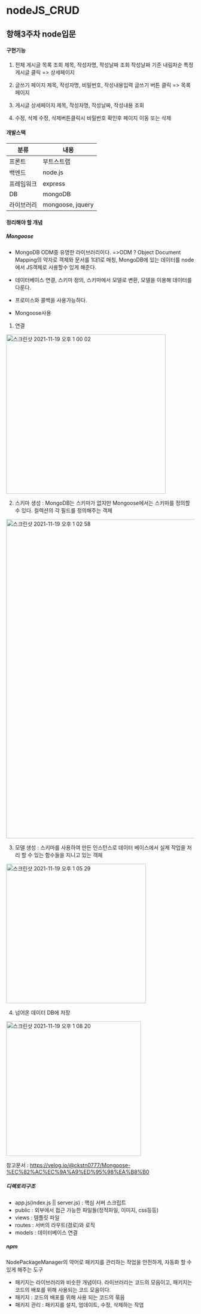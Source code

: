 # nodeJS_CRUD
## 항해3주차 node입문

#### 구현기능
1. 전체 게시글 목록 조회
  제목, 작성자명, 작성날짜 조회
  작성날짜 기준 내림차순
  특정 게시글 클릭 => 상세페이지

2. 글쓰기 페이지
  제목, 작성자명, 비밀번호, 작성내용입력
  글쓰기 버튼 클릭 => 목록페이지
  
3. 게시글 상세페이지
  제목, 작성자명, 작성날짜, 작성내용 조회
  
4. 수정, 삭제
  수정, 삭제버튼클릭시 비밀번호 확인후 페이지 이동 또는 삭제

#### 개발스택
|분류|내용|
|----|----|
|프론트|부트스트랩|
|백엔드|node.js|
|프레임워크|express|
|DB|mongoDB|
|라이브러리|mongoose, jquery|

#### 정리해야 할 개념
##### Mongoose 
- MongoDB ODM중 유명한 라이브러리이다. 
   =>ODM ? Object Document Mapping의 약자로 객체와 문서를 1대1로 매칭, MongoDB에 있는 데이터를 node에서 JS객체로 사용할수 있게 해준다.
- 데이터베이스 연결, 스키마 정의, 스키마에서 모델로 변환, 모델을 이용해 데이터를 다룬다.
- 프로미스와 콜백을 사용가능하다.

- Mongoose사용
1. 연결
<img width="426" alt="스크린샷 2021-11-19 오후 1 00 02" src="https://user-images.githubusercontent.com/80023108/142562714-e041f8b7-5ada-4b2f-9728-528db4fc8810.png">

2. 스키마 생성 : MongoDB는 스키마가 없지만 Mongoose에서는 스키마를 정의할 수 있다. 컬렉션의 각 필드를 정의해주는 객체
<img width="853" alt="스크린샷 2021-11-19 오후 1 02 58" src="https://user-images.githubusercontent.com/80023108/142562922-7fae0e49-8b66-49e1-b482-3d93c6831943.png">

3. 모델 생성 : 스키마를 사용하여 만든 인스턴스로 데이터 베이스에서 실제 작업을 처리 할 수 있는 함수들을 지니고 있는 객체

<img width="373" alt="스크린샷 2021-11-19 오후 1 05 29" src="https://user-images.githubusercontent.com/80023108/142563107-8e0eb86c-69d4-4aa3-a00c-e8cf440204a8.png">


4. 넘어온 데이터 DB에 저장

<img width="360" alt="스크린샷 2021-11-19 오후 1 08 20" src="https://user-images.githubusercontent.com/80023108/142563364-45792700-8912-4ccc-bda2-e29f12f98639.png">

참고문서 : https://velog.io/@ckstn0777/Mongoose-%EC%82%AC%EC%9A%A9%ED%95%98%EA%B8%B0

##### 디렉토리구조

- app.js(index.js || server.js) : 핵심 서버 스크립트
- public : 외부에서 접근 가능한 파일들(정적파일, 이미지, css등등)
- views : 템플릿 파일
- routes : 서버의 라우트(경로)와 로직
- models : 데이터베이스 연결

##### npm
NodePackageManager의 약어로 패키지를 관리하는 작업을 안전하게, 자동화 할 수 있게 해주는 도구

- 패키지는 라이브러리와 비슷한 개념이다. 라이브러리는 코드의 모음이고, 패키지는 코드의 배포를 위해 사용되는 코드 모음이다.
- 패키지 : 코드의 배포를 위해 사용 되는 코드의 묶음
- 패키지 관리 : 패키지를 설치, 업데이트, 수정, 삭제하는 작업
